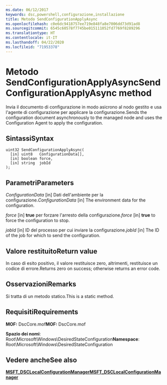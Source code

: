 ```yaml
---
ms.date: 06/12/2017
keywords: dsc,powershell,configurazione,installazione
title: Metodo SendConfigurationApplyAsync
ms.openlocfilehash: c0e6dc9418757ee719e848fa8e7006dd73d91ad8
ms.sourcegitcommit: 6545c60578f7745be015111052fd7769f8289296
ms.translationtype: HT
ms.contentlocale: it-IT
ms.lasthandoff: 04/22/2020
ms.locfileid: "71953378"
---
```

# <a name="sendconfigurationapplyasync-method"></a><span data-ttu-id="a2473-103">Metodo SendConfigurationApplyAsync</span><span class="sxs-lookup"><span data-stu-id="a2473-103">SendConfigurationApplyAsync method</span></span>

<span data-ttu-id="a2473-104">Invia il documento di configurazione in modo asicrono al nodo gestito e usa l'agente di configurazione per applicare la configurazione.</span><span class="sxs-lookup"><span data-stu-id="a2473-104">Sends the configuration document asynchronously to the managed node and uses the Configuration Agent to apply the configuration.</span></span>

## <a name="syntax"></a><span data-ttu-id="a2473-105">Sintassi</span><span class="sxs-lookup"><span data-stu-id="a2473-105">Syntax</span></span>

```mof
uint32 SendConfigurationApplyAsync(
  [in] uint8   ConfigurationData[],
  [in] boolean force,
  [in] string  jobId
);
```

## <a name="parameters"></a><span data-ttu-id="a2473-106">Parametri</span><span class="sxs-lookup"><span data-stu-id="a2473-106">Parameters</span></span>

<span data-ttu-id="a2473-107">*ConfigurationData* \[in\] Dati dell'ambiente per la configurazione.</span><span class="sxs-lookup"><span data-stu-id="a2473-107">*ConfigurationData* \[in\] The environment data for the configuration.</span></span>

<span data-ttu-id="a2473-108">*force* \[in\] **true** per forzare l'arresto della configurazione.</span><span class="sxs-lookup"><span data-stu-id="a2473-108">*force* \[in\] **true** to force the configuration to stop.</span></span>

<span data-ttu-id="a2473-109">*jobId* \[in\] ID del processo per cui inviare la configurazione.</span><span class="sxs-lookup"><span data-stu-id="a2473-109">*jobId* \[in\] The ID of the job for which to send the configuration.</span></span>

## <a name="return-value"></a><span data-ttu-id="a2473-110">Valore restituito</span><span class="sxs-lookup"><span data-stu-id="a2473-110">Return value</span></span>

<span data-ttu-id="a2473-111">In caso di esito positivo, il valore restituisce zero, altrimenti, restituisce un codice di errore.</span><span class="sxs-lookup"><span data-stu-id="a2473-111">Returns zero on success; otherwise returns an error code.</span></span>

## <a name="remarks"></a><span data-ttu-id="a2473-112">Osservazioni</span><span class="sxs-lookup"><span data-stu-id="a2473-112">Remarks</span></span>

<span data-ttu-id="a2473-113">Si tratta di un metodo statico.</span><span class="sxs-lookup"><span data-stu-id="a2473-113">This is a static method.</span></span>

## <a name="requirements"></a><span data-ttu-id="a2473-114">Requisiti</span><span class="sxs-lookup"><span data-stu-id="a2473-114">Requirements</span></span>

<span data-ttu-id="a2473-115">**MOF:** DscCore.mof</span><span class="sxs-lookup"><span data-stu-id="a2473-115">**MOF:** DscCore.mof</span></span>

<span data-ttu-id="a2473-116">**Spazio dei nomi**: Root\Microsoft\Windows\DesiredStateConfiguration</span><span class="sxs-lookup"><span data-stu-id="a2473-116">**Namespace**: Root\Microsoft\Windows\DesiredStateConfiguration</span></span>

## <a name="see-also"></a><span data-ttu-id="a2473-117">Vedere anche</span><span class="sxs-lookup"><span data-stu-id="a2473-117">See also</span></span>

[<span data-ttu-id="a2473-118">**MSFT_DSCLocalConfigurationManager**</span><span class="sxs-lookup"><span data-stu-id="a2473-118">**MSFT_DSCLocalConfigurationManager**</span></span>](msft-dsclocalconfigurationmanager.md)
